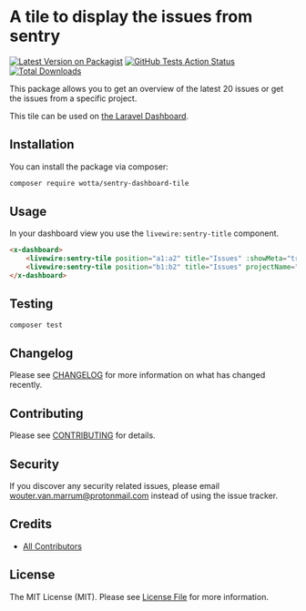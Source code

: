 # A tile to display the issues from sentry

[![Latest Version on Packagist](https://img.shields.io/packagist/v/wotta/sentry-dashboard-tile.svg?style=flat-square)](https://packagist.org/packages/wotta/sentry-dashboard-tile)
[![GitHub Tests Action Status](https://img.shields.io/github/workflow/status/wotta/sentry-dashboard-tile/run-tests?label=tests)](https://github.com/wotta/sentry-dashboard-tile/actions?query=workflow%3Arun-tests+branch%3Amaster)
[![Total Downloads](https://img.shields.io/packagist/dt/wotta/sentry-dashboard-tile.svg?style=flat-square)](https://packagist.org/packages/wotta/sentry-dashboard-tile)

This package allows you to get an overview of the latest 20 issues or get the issues from a specific project.

This tile can be used on [the Laravel Dashboard](https://docs.spatie.be/laravel-dashboard).

## Installation

You can install the package via composer:

```bash
composer require wotta/sentry-dashboard-tile
```

## Usage

In your dashboard view you use the `livewire:sentry-title` component.

```html
<x-dashboard>
    <livewire:sentry-tile position="a1:a2" title="Issues" :showMeta="true" :refresh-interval-in-seconds="30" />
    <livewire:sentry-tile position="b1:b2" title="Issues" projectName="your-project" :showMeta="false" :refresh-interval-in-seconds="30" />
</x-dashboard>
```

## Testing

``` bash
composer test
```

## Changelog

Please see [CHANGELOG](CHANGELOG.md) for more information on what has changed recently.

## Contributing

Please see [CONTRIBUTING](CONTRIBUTING.md) for details.

## Security

If you discover any security related issues, please email wouter.van.marrum@protonmail.com instead of using the issue tracker.

## Credits

- [All Contributors](../../contributors)

## License

The MIT License (MIT). Please see [License File](LICENSE.md) for more information.

